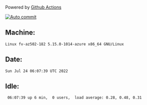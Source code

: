 Powered by [Github Actions](https://github.com/features/actions)

[![Auto commit](https://github.com/gyfary/workstation/workflows/Auto%20commit/badge.svg)](https://github.com/gyfary/workstation/actions?query=workflow%3A%22Auto+commit%22)

## Machine:
```
Linux fv-az502-182 5.15.0-1014-azure x86_64 GNU/Linux
```
## Date:
```
Sun Jul 24 06:07:39 UTC 2022
```
## Idle:
```
 06:07:39 up 6 min,  0 users,  load average: 0.28, 0.48, 0.31
```
